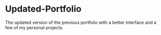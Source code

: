 # Updated-Portfolio

The updated version of the previous portfolio with a better interface and a few of my personal projects.
